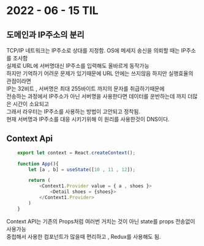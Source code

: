 # 2022 - 06 - 15 TIL

## 도메인과 IP주소의 분리
TCP/IP 네트워크는 IP주소로 상대를 지정함. OS에 메세지 송신을 의뢰할 때는 IP주소를 조사함<br>
실제로 URL에 서버명대신 IP주소를 입력해도 올바르게 동작가능<br>
하지만 기억하기 어려운 문제가 있기때문에 URL 안에는 쓰지않음 하지만 실행효율의 관점이라면<br>
IP는 32비트 , 서버명은 최대 255바이트 까지의 문자를 취급하기때문에<br>
전송하는 과정에서 IP주소가 아닌 서버명을 사용한다면 데이터를 운반하는데 까지 더많은 시간이 소요되고<br>
그래서 라우터는 IP주소를 사용하는 방법이 고안되고 정착됨.<br>
현재 서버명과 IP주소를 대응 시키기위해 이 원리를 사용한것이 DNS이다.

## Context Api
```javascript
    export let context = React.createContext();

    function App(){
        let [a , b] = useState([10 , 11 , 12]);

        return (
            <Context1.Provider value = { a , shoes }>
                <Detail shoes = {shoes}>
            </Context1.Provider>
        )
    }
```
Context API는 기존의 Props처럼 여러번 거치는 것이 아닌 state를 props 전송없이 사용가능<br>
중첩해서 사용한 컴포넌트가 많을때 편리하고 , Redux를 사용해도 됨.